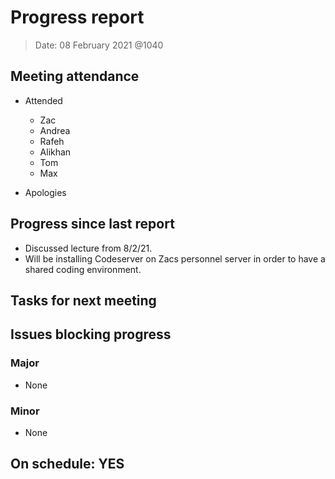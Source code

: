 <!-- File name must be Year-Month-Date.md
e.g. 2020-10-12.md -->

<!--One report per week Minimum!-->
# Progress report

> Date: 08 February 2021 @1040
<!--Names of those who attended the meeting, CSV-->
## Meeting attendance

- Attended
  - Zac
  - Andrea
  - Rafeh
  - Alikhan
  - Tom
  - Max

- Apologies

## Progress since last report
<!--What have you done ?-->
<!--Single line bullet point-->

- Discussed lecture from 8/2/21.
- Will be installing Codeserver on Zacs personnel server in order to have a shared coding environment.

## Tasks for next meeting
<!--What will you do before the next?-->
<!--Single line bullet point-->

## Issues blocking progress

### Major

- None

### Minor

- None

<!--Pick one-->
<!--## On schedule: YES-->
<!--## On schedule: NO-->

## On schedule: YES
